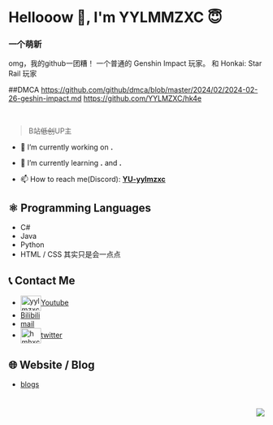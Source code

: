 # Hellooow 👋, I'm YYLMMZXC 😇
### 一个萌新
omg，我的github一团糟！
一个普通的 Genshin Impact 玩家。
和 Honkai: Star Rail 玩家

##DMCA
https://github.com/github/dmca/blob/master/2024/02/2024-02-26-geshin-impact.md
https://github.com/YYLMZXC/hk4e

<br/>

> B站~~低创~~UP主
- 📖 I’m currently working on **.**

- 🌱 I’m currently learning **.** and **.**

- 📫 How to reach me(Discord): [**YU-yylmzxc**]()

## ⚛️ Programming Languages
- C#
- Java
- Python
- HTML / CSS
其实只是会一点点
## 📞 Contact Me
- <a href="https://www.youtube.com/@yylmzxc" target="blank"><img align="center" src="https://raw.githubusercontent.com/rahuldkjain/github-profile-readme-generator/master/src/images/icons/Social/youtube.svg" alt="yylmzxc" height="30" width="40" /></a>[Youtube](https://www.youtube.com/channel/UC9sSvoOdEGqmz4l1u4_YXVA)
- [Bilibili](https://space.bilibili.com/392592375)
- [mail](YYLMZXC@163.com)
- <a href="https://twitter.com/hmhxc" target="blank"><img align="center" src="https://raw.githubusercontent.com/rahuldkjain/github-profile-readme-generator/master/src/images/icons/Social/twitter.svg" alt="hmhxc" height="30" width="40" /></a>[twitter](https://twitter.com/hmhxc)

                                                        
                                                        
## 🌐 Website / Blog
- [blogs](https://www.cnblogs.com/yylmzxc/)

#

<img align="right" src="https://images.cnblogs.com/cnblogs_com/blogs/745527/galleries/2136998/o_220402091812_%E9%AD%88.jpg">
